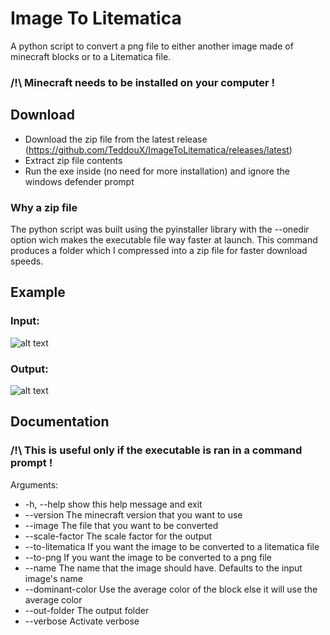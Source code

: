 # Image To Litematica
A python script to convert a png file to either another image made of minecraft blocks or to a Litematica file.
### /!\ Minecraft needs to be installed on your computer !

## Download
- Download the zip file from the latest release (https://github.com/TeddouX/ImageToLitematica/releases/latest)
- Extract zip file contents
- Run the exe inside (no need for more installation) and ignore the windows defender prompt

### Why a zip file
The python script was built using the pyinstaller library with the --onedir option wich makes the executable file way faster at launch. This command produces a folder which I compressed into a zip file for faster download speeds.

## Example
### Input: 
![alt text](https://github.com/TeddouX/Picture-To-Litematica/blob/main/example/Screenshot%202024-07-03%20112003.png?raw=true)

### Output:
![alt text](https://github.com/TeddouX/Picture-To-Litematica/blob/main/example/Screenshot%202024-07-03%20112003-Minecraft.png?raw=true)

## Documentation
### /!\ This is useful only if the executable is ran in a command prompt !
Arguments: <br>
  - -h, --help show this help message and exit
  - --version The minecraft version that you want to use
  - --image The file that you want to be converted
  - --scale-factor The scale factor for the output
  - --to-litematica If you want the image to be converted to a litematica file
  - --to-png If you want the image to be converted to a png file
  - --name The name that the image should have. Defaults to the input image's name
  - --dominant-color Use the average color of the block else it will use the average color
  - --out-folder The output folder
  - --verbose Activate verbose
